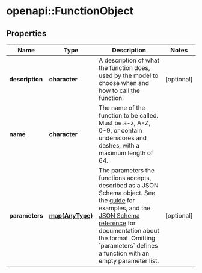 # openapi::FunctionObject


## Properties
Name | Type | Description | Notes
------------ | ------------- | ------------- | -------------
**description** | **character** | A description of what the function does, used by the model to choose when and how to call the function. | [optional] 
**name** | **character** | The name of the function to be called. Must be a-z, A-Z, 0-9, or contain underscores and dashes, with a maximum length of 64. | 
**parameters** | [**map(AnyType)**](AnyType.md) | The parameters the functions accepts, described as a JSON Schema object. See the [guide](/docs/guides/text-generation/function-calling) for examples, and the [JSON Schema reference](https://json-schema.org/understanding-json-schema/) for documentation about the format.   Omitting &#x60;parameters&#x60; defines a function with an empty parameter list. | [optional] 


